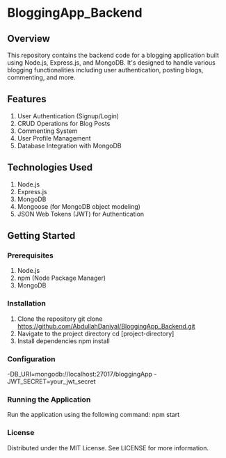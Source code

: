 # BloggingApp_Backend
## Overview
This repository contains the backend code for a blogging application built using Node.js, Express.js, and MongoDB. It's designed to handle various blogging functionalities including user authentication, posting blogs, commenting, and more.
## Features
1. User Authentication (Signup/Login)
2. CRUD Operations for Blog Posts
3. Commenting System
4. User Profile Management
5. Database Integration with MongoDB
## Technologies Used
1. Node.js
2. Express.js
3. MongoDB
5. Mongoose (for MongoDB object modeling)
6. JSON Web Tokens (JWT) for Authentication
## Getting Started
### Prerequisites
1. Node.js
2. npm (Node Package Manager)
3. MongoDB
### Installation
1. Clone the repository
git clone https://github.com/AbdullahDaniyal/BloggingApp_Backend.git
2. Navigate to the project directory
cd [project-directory]
3. Install dependencies
npm install
### Configuration
-DB_URI=mongodb://localhost:27017/bloggingApp
-JWT_SECRET=your_jwt_secret
### Running the Application
Run the application using the following command:
npm start
### License
Distributed under the MIT License. See LICENSE for more information.
